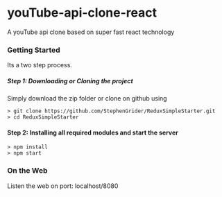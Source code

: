 # youTube-api-clone-react

A youTube api clone based on super fast react technology

### Getting Started

Its a two step process.

##### Step 1: Downloading or Cloning the project

Simply download the zip folder or clone on github using
```
> git clone https://github.com/StephenGrider/ReduxSimpleStarter.git
> cd ReduxSimpleStarter 
```

#### Step 2: Installing all required modules and start the server
```
> npm install
> npm start
```

### On the Web

Listen the web on port: localhost/8080

